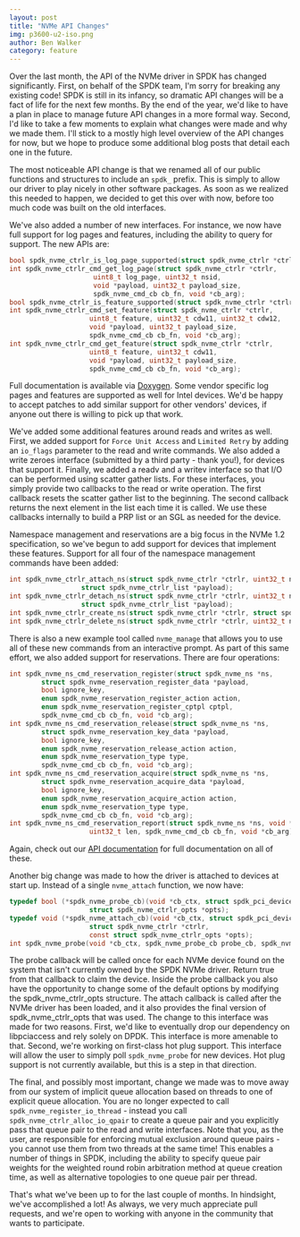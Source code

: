 ```yaml
---
layout: post
title: "NVMe API Changes"
img: p3600-u2-iso.png
author: Ben Walker
category: feature
---
```


Over the last month, the API of the NVMe driver in SPDK has changed significantly. First, on behalf of the SPDK team, I'm sorry for breaking any existing code! SPDK is still in its infancy, so dramatic API changes will be a fact of life for the next few months. By the end of the year, we'd like to have a plan in place to manage future API changes in a more formal way. Second, I'd like to take a few moments to explain what changes were made and why we made them. I'll stick to a mostly high level overview of the API changes for now, but we hope to produce some additional blog posts that detail each one in the future.

The most noticeable API change is that we renamed all of our public functions and structures to include an `spdk_` prefix. This is simply to allow our driver to play nicely in other software packages. As soon as we realized this needed to happen, we decided to get this over with now, before too much code was built on the old interfaces.

We've also added a number of new interfaces. For instance, we now have full support for log pages and features, including the ability to query for support. The new APIs are:

``` c
bool spdk_nvme_ctrlr_is_log_page_supported(struct spdk_nvme_ctrlr *ctrlr, uint8_t log_page);
int spdk_nvme_ctrlr_cmd_get_log_page(struct spdk_nvme_ctrlr *ctrlr,
  				     uint8_t log_page, uint32_t nsid,
  				     void *payload, uint32_t payload_size,
  				     spdk_nvme_cmd_cb cb_fn, void *cb_arg);
bool spdk_nvme_ctrlr_is_feature_supported(struct spdk_nvme_ctrlr *ctrlr, uint8_t feature_code);
int spdk_nvme_ctrlr_cmd_set_feature(struct spdk_nvme_ctrlr *ctrlr,
				    uint8_t feature, uint32_t cdw11, uint32_t cdw12,
				    void *payload, uint32_t payload_size,
				    spdk_nvme_cmd_cb cb_fn, void *cb_arg);
int spdk_nvme_ctrlr_cmd_get_feature(struct spdk_nvme_ctrlr *ctrlr,
				    uint8_t feature, uint32_t cdw11,
				    void *payload, uint32_t payload_size,
				    spdk_nvme_cmd_cb cb_fn, void *cb_arg);
```

Full documentation is available via [Doxygen](http://www.spdk.io/doc/nvme.html "NVMe API Documentation"). Some vendor specific log pages and features are supported as well for Intel devices. We'd be happy to accept patches to add similar support for other vendors' devices, if anyone out there is willing to pick up that work.

We've added some additional features around reads and writes as well. First, we added support for `Force Unit Access` and `Limited Retry` by adding an `io_flags` parameter to the read and write commands. We also added a write zeroes interface (submitted by a third party - thank you!), for devices that support it. Finally, we added a readv and a writev interface so that I/O can be performed using scatter gather lists. For these interfaces, you simply provide two callbacks to the read or write operation. The first callback resets the scatter gather list to the beginning. The second callback returns the next element in the list each time it is called. We use these callbacks internally to build a PRP list or an SGL as needed for the device.

Namespace management and reservations are a big focus in the NVMe 1.2 specification, so we've begun to add support for devices that implement these features. Support for all four of the namespace management commands have been added:

``` c
int spdk_nvme_ctrlr_attach_ns(struct spdk_nvme_ctrlr *ctrlr, uint32_t nsid,
			      struct spdk_nvme_ctrlr_list *payload);
int spdk_nvme_ctrlr_detach_ns(struct spdk_nvme_ctrlr *ctrlr, uint32_t nsid,
			      struct spdk_nvme_ctrlr_list *payload);
int spdk_nvme_ctrlr_create_ns(struct spdk_nvme_ctrlr *ctrlr, struct spdk_nvme_ns_data *payload);
int spdk_nvme_ctrlr_delete_ns(struct spdk_nvme_ctrlr *ctrlr, uint32_t nsid);
```

There is also a new example tool called `nvme_manage` that allows you to use all of these new commands from an interactive prompt. As part of this same effort, we also added support for reservations. There are four operations:

``` c
int spdk_nvme_ns_cmd_reservation_register(struct spdk_nvme_ns *ns,
		struct spdk_nvme_reservation_register_data *payload,
		bool ignore_key,
		enum spdk_nvme_reservation_register_action action,
		enum spdk_nvme_reservation_register_cptpl cptpl,
		spdk_nvme_cmd_cb cb_fn, void *cb_arg);
int spdk_nvme_ns_cmd_reservation_release(struct spdk_nvme_ns *ns,
		struct spdk_nvme_reservation_key_data *payload,
		bool ignore_key,
		enum spdk_nvme_reservation_release_action action,
		enum spdk_nvme_reservation_type type,
		spdk_nvme_cmd_cb cb_fn, void *cb_arg);
int spdk_nvme_ns_cmd_reservation_acquire(struct spdk_nvme_ns *ns,
		struct spdk_nvme_reservation_acquire_data *payload,
		bool ignore_key,
		enum spdk_nvme_reservation_acquire_action action,
		enum spdk_nvme_reservation_type type,
		spdk_nvme_cmd_cb cb_fn, void *cb_arg);
int spdk_nvme_ns_cmd_reservation_report(struct spdk_nvme_ns *ns, void *payload,
					uint32_t len, spdk_nvme_cmd_cb cb_fn, void *cb_arg);
```

Again, check out our [API documentation](http://www.spdk.io/doc/nvme.html "NVMe API Documentation") for full documentation on all of these.

Another big change was made to how the driver is attached to devices at start up. Instead of a single `nvme_attach` function, we now have:

``` c
typedef bool (*spdk_nvme_probe_cb)(void *cb_ctx, struct spdk_pci_device *pci_dev,
				    struct spdk_nvme_ctrlr_opts *opts);
typedef void (*spdk_nvme_attach_cb)(void *cb_ctx, struct spdk_pci_device *pci_dev,
				    struct spdk_nvme_ctrlr *ctrlr,
				    const struct spdk_nvme_ctrlr_opts *opts);
int spdk_nvme_probe(void *cb_ctx, spdk_nvme_probe_cb probe_cb, spdk_nvme_attach_cb attach_cb);
```

The probe callback will be called once for each NVMe device found on the system that isn't currently owned by the SPDK NVMe driver. Return true from that callback to claim the device. Inside the probe callback you also have the opportunity to change some of the default options by modifying the spdk_nvme_ctrlr_opts structure. The attach callback is called after the NVMe driver has been loaded, and it also provides the final version of spdk_nvme_ctrlr_opts that was used. The change to this interface was made for two reasons. First, we'd like to eventually drop our dependency on libpciaccess and rely solely on DPDK. This interface is more amenable to that. Second, we're working on first-class hot plug support. This interface will allow the user to simply poll `spdk_nvme_probe` for new devices. Hot plug support is not currently available, but this is a step in that direction.

The final, and possibly most important, change we made was to move away from our system of implicit queue allocation based on threads to one of explicit queue allocation. You are no longer expected to call `spdk_nvme_register_io_thread` - instead you call `spdk_nvme_ctrlr_alloc_io_qpair` to create a queue pair and you explicitly pass that queue pair to the read and write interfaces. Note that you, as the user, are responsible for enforcing mutual exclusion around queue pairs - you cannot use them from two threads at the same time! This enables a number of things in SPDK, including the ability to specify queue pair weights for the weighted round robin arbitration method at queue creation time, as well as alternative topologies to one queue pair per thread.

That's what we've been up to for the last couple of months. In hindsight, we've accomplished a lot! As always, we very much appreciate pull requests, and we're open to working with anyone in the community that wants to participate.
